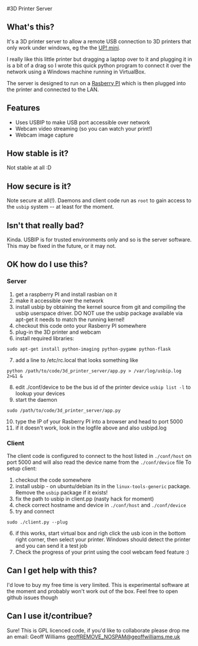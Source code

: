 #3D Printer Server

## What's this?
It's a 3D printer server to allow a remote USB connection to 3D printers that
only work under windows, eg the the [UP! mini](http://www.pp3dp.com/index.php?page=shop.product_details&flypage=flypage.tpl&product_id=6&option=com_virtuemart&Itemid=37&vmcchk=1&Itemid=37).

I really like this little printer but dragging a laptop over to it and plugging
it in is a bit of a drag so I wrote this quick python program to connect it 
over the network using a Windows machine running in VirtualBox.

The server is designed to run on a [Rasberry PI](http://www.raspberrypi.org/) 
which is then plugged into the printer and connected to the LAN.

## Features
* Uses USBIP to make USB port accessible over network
* Webcam video streaming (so you can watch your print!)
* Webcam image capture 

## How stable is it?
Not stable at all :D

## How secure is it?
Note secure at all(!).  Daemons and client code run as `root` to gain access
to the `usbip` system -- at least for the moment.

## Isn't that really bad?
Kinda.  USBIP is for trusted environments only and so is the server software.
This may be fixed in the future, or it may not.

## OK how do I use this?

### Server
1) get a raspberry PI and install rasbian on it
2) make it accessible over the network
3) install usbip by obtaining the kernel source from git and compiling the
   usbip userspace driver.  DO NOT use the usbip package available via apt-get
   it needs to match the running kernel!
4) checkout this code onto your Rasberry PI somewhere
5) plug-in the 3D printer and webcam
6) install required libraries:
```
sudo apt-get install python-imaging python-pygame python-flask
```
7) add a line to /etc/rc.local that looks something like
```
python /path/to/code/3d_printer_server/app.py > /var/log/usbip.log 2>&1 &
```
8) edit ./conf/device to be the bus id of the printer device `usbip list -l`
   to lookup your devices
9) start the daemon
```
sudo /path/to/code/3d_printer_server/app.py
```
10) type the IP of your Rasberry PI into a browser and head to port 5000
11) if it doesn't work, look in the logfile above and also usbipd.log

### Client
The client code is configured to connect to the host listed in `./conf/host` 
on port 5000 and will also read the device name from the `./conf/device` file
To setup client:
1) checkout the code somewhere
2) install usbip - on ubuntu/debian its in the `linux-tools-generic` package.
   Remove the `usbip` package if it exists!
3) fix the path to usbip in client.pp (nasty hack for moment)
4) check correct hostname and device in `./conf/host` and `./conf/device`
5) try and connect
```
sudo ./client.py --plug
```
6) if this works, start virtual box and righ click the usb icon in the bottom
   right corner, then select your printer.  Windows should detect the printer
   and you can send it a test job
7) Check the progress of your print using the cool webcam feed feature :)

## Can I get help with this?
I'd love to buy my free time is very limited.  This is experimental software
at the moment and probably won't work out of the box.  Feel free to open github issues though

## Can I use it/contribue?
Sure!  This is GPL licenced code, if you'd like to collaborate please drop me
an email:  Geoff Williams <geoffREMOVE_NOSPAM@geoffwilliams.me.uk>
